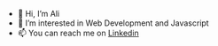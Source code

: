 - 👋 Hi, I’m Ali
- 👀 I’m interested in Web Development and Javascript
- 📫 You can reach me on [Linkedin](https://www.linkedin.com/in/ali-aydemir)

<!---
ialiayd/ialiayd is a ✨ special ✨ repository because its `README.md` (this file) appears on your GitHub profile.
You can click the Preview link to take a look at your changes.
--->
